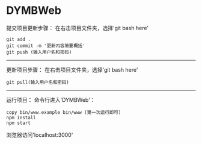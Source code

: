 # DYMBWeb

提交项目更新步骤：
在右击项目文件夹，选择'git bash here'


```
git add .
git commit -m '更新内容简要概括'
git push (输入用户名和密码)
```

---
更新项目步骤：
在右击项目文件夹，选择'git bash here'


```
git pull(输入用户名和密码)
```

---
运行项目：
命令行进入'DYMBWeb'：

```
copy bin/www.example bin/www (第一次运行即可)
npm install
npm start
```
浏览器访问'localhost:3000'
